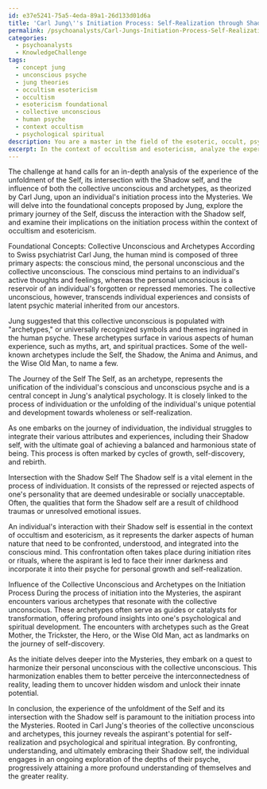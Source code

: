 ```yaml
---
id: e37e5241-75a5-4eda-89a1-26d133d01d6a
title: 'Carl Jung\''s Initiation Process: Self-Realization through Shadow Integration'
permalink: /psychoanalysts/Carl-Jungs-Initiation-Process-Self-Realization-through-Shadow-Integration/
categories:
  - psychoanalysts
  - KnowledgeChallenge
tags:
  - concept jung
  - unconscious psyche
  - jung theories
  - occultism esotericism
  - occultism
  - esotericism foundational
  - collective unconscious
  - human psyche
  - context occultism
  - psychological spiritual
description: You are a master in the field of the esoteric, occult, psychoanalysts and Education. You are a writer of tests, challenges, books and deep knowledge on psychoanalysts for initiates and students to gain deep insights and understanding from. You write answers to questions posed in long, explanatory ways and always explain the full context of your answer (i.e., related concepts, formulas, examples, or history), as well as the step-by-step thinking process you take to answer the challenges. Be rigorous and thorough, and summarize the key themes, ideas, and conclusions at the end.
excerpt: In the context of occultism and esotericism, analyze the experience of the unfoldment of the Self, and its intersection with the Shadow self, in relation to the influence of both the collective unconscious and archetypes, as theorized by Carl Jung, upon an individual's initiation process into the Mysteries.
---
```

The challenge at hand calls for an in-depth analysis of the experience of the unfoldment of the Self, its intersection with the Shadow self, and the influence of both the collective unconscious and archetypes, as theorized by Carl Jung, upon an individual's initiation process into the Mysteries. We will delve into the foundational concepts proposed by Jung, explore the primary journey of the Self, discuss the interaction with the Shadow self, and examine their implications on the initiation process within the context of occultism and esotericism.

Foundational Concepts: Collective Unconscious and Archetypes
According to Swiss psychiatrist Carl Jung, the human mind is composed of three primary aspects: the conscious mind, the personal unconscious and the collective unconscious. The conscious mind pertains to an individual's active thoughts and feelings, whereas the personal unconscious is a reservoir of an individual's forgotten or repressed memories. The collective unconscious, however, transcends individual experiences and consists of latent psychic material inherited from our ancestors.

Jung suggested that this collective unconscious is populated with "archetypes," or universally recognized symbols and themes ingrained in the human psyche. These archetypes surface in various aspects of human experience, such as myths, art, and spiritual practices. Some of the well-known archetypes include the Self, the Shadow, the Anima and Animus, and the Wise Old Man, to name a few.

The Journey of the Self
The Self, as an archetype, represents the unification of the individual's conscious and unconscious psyche and is a central concept in Jung's analytical psychology. It is closely linked to the process of individuation or the unfolding of the individual's unique potential and development towards wholeness or self-realization.

As one embarks on the journey of individuation, the individual struggles to integrate their various attributes and experiences, including their Shadow self, with the ultimate goal of achieving a balanced and harmonious state of being. This process is often marked by cycles of growth, self-discovery, and rebirth.

Intersection with the Shadow Self
The Shadow self is a vital element in the process of individuation. It consists of the repressed or rejected aspects of one's personality that are deemed undesirable or socially unacceptable. Often, the qualities that form the Shadow self are a result of childhood traumas or unresolved emotional issues.

An individual's interaction with their Shadow self is essential in the context of occultism and esotericism, as it represents the darker aspects of human nature that need to be confronted, understood, and integrated into the conscious mind. This confrontation often takes place during initiation rites or rituals, where the aspirant is led to face their inner darkness and incorporate it into their psyche for personal growth and self-realization.

Influence of the Collective Unconscious and Archetypes on the Initiation Process
During the process of initiation into the Mysteries, the aspirant encounters various archetypes that resonate with the collective unconscious. These archetypes often serve as guides or catalysts for transformation, offering profound insights into one's psychological and spiritual development. The encounters with archetypes such as the Great Mother, the Trickster, the Hero, or the Wise Old Man, act as landmarks on the journey of self-discovery.

As the initiate delves deeper into the Mysteries, they embark on a quest to harmonize their personal unconscious with the collective unconscious. This harmonization enables them to better perceive the interconnectedness of reality, leading them to uncover hidden wisdom and unlock their innate potential.

In conclusion, the experience of the unfoldment of the Self and its intersection with the Shadow self is paramount to the initiation process into the Mysteries. Rooted in Carl Jung's theories of the collective unconscious and archetypes, this journey reveals the aspirant's potential for self-realization and psychological and spiritual integration. By confronting, understanding, and ultimately embracing their Shadow self, the individual engages in an ongoing exploration of the depths of their psyche, progressively attaining a more profound understanding of themselves and the greater reality.
